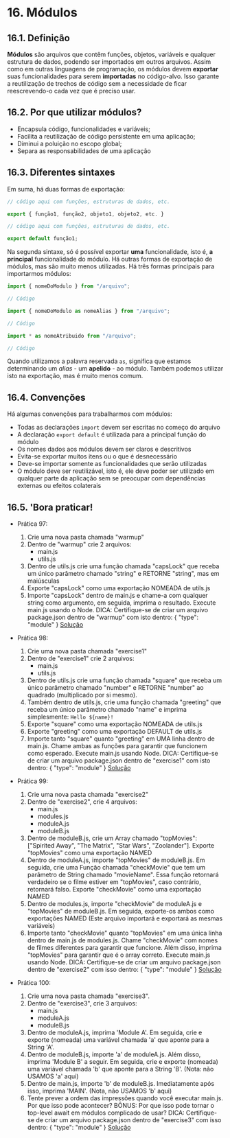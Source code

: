 # 16. Módulos

## 16.1. Definição

**Módulos** são arquivos que contêm funções, objetos, variáveis e qualquer estrutura de dados, podendo ser importados em outros arquivos. Assim como em outras linguagens de programação, os módulos devem **exportar** suas funcionalidades para serem **importadas** no código-alvo. Isso garante a reutilização de trechos de código sem a necessidade de ficar reescrevendo-o cada vez que é preciso usar.

## 16.2. Por que utilizar módulos?

-   Encapsula código, funcionalidades e variáveis;
-   Facilita a reutilização de código persistente em uma aplicação;
-   Diminui a poluição no escopo global;
-   Separa as responsabilidades de uma aplicação

## 16.3. Diferentes sintaxes

Em suma, há duas formas de exportação:

```javascript
// código aqui com funções, estruturas de dados, etc.

export { função1, função2, objeto1, objeto2, etc. }
```

```javascript
// código aqui com funções, estruturas de dados, etc.

export default função1;
```

Na segunda sintaxe, só é possível exportar **uma** funcionalidade, isto é, **a principal** funcionalidade do módulo. Há outras formas de exportação de módulos, mas são muito menos utilizadas.
Há três formas principais para importarmos módulos:

```javascript
import { nomeDoModulo } from "/arquivo";

// Código
```

```javascript
import { nomeDoModulo as nomeAlias } from "/arquivo";

// Código
```

```javascript
import * as nomeAtribuido from "/arquivo";

// Código
```

Quando utilizamos a palavra reservada `as`, significa que estamos determinando um _alias_ - um **apelido** - ao módulo. Também podemos utilizar isto na exportação, mas é muito menos comum.

## 16.4. Convenções

Há algumas convenções para trabalharmos com módulos:

-   Todas as declarações `import` devem ser escritas no começo do arquivo
-   A declaração `export default` é utilizada para a principal função do módulo
-   Os nomes dados aos módulos devem ser claros e descritivos
-   Evita-se exportar muitos itens ou o que é desnecessário
-   Deve-se importar somente as funcionalidades que serão utilizadas
-   O módulo deve ser reutilizável, isto é, ele deve poder ser utilizado em qualquer parte da aplicação sem se preocupar com dependências externas ou efeitos colaterais

## 16.5. **'Bora praticar!**

-   Prática 97:

    1. Crie uma nova pasta chamada "warmup"
    2. Dentro de "warmup" crie 2 arquivos:
        - main.js
        - utils.js
    3. Dentro de utils.js crie uma função chamada "capsLock" que receba um único parâmetro chamado "string" e RETORNE "string", mas em maiúsculas
    4. Exporte "capsLock" como uma exportação NOMEADA de utils.js
    5. Importe "capsLock" dentro de main.js e chame-a com qualquer string como argumento, em seguida, imprima o resultado. Execute main.js usando o Node.
       DICA: Certifique-se de criar um arquivo package.json dentro de "warmup" com isto dentro: { "type": "module" }
       [Solução](</pt-br/js/praticando/p97AoP100(modulos)/p97>)

-   Prática 98:

    1. Crie uma nova pasta chamada "exercise1"
    2. Dentro de "exercise1" crie 2 arquivos:
        - main.js
        - utils.js
    3. Dentro de utils.js crie uma função chamada "square" que receba um único parâmetro chamado "number" e RETORNE "number" ao quadrado (multiplicado por si mesmo).
    4. Também dentro de utils.js, crie uma função chamada "greeting" que receba um único parâmetro chamado "name" e imprima simplesmente: `Hello ${name}!`
    5. Exporte "square" como uma exportação NOMEADA de utils.js
    6. Exporte "greeting" como uma exportação DEFAULT de utils.js
    7. Importe tanto "square" quanto "greeting" em UMA linha dentro de main.js. Chame ambas as funções para garantir que funcionem como esperado. Execute main.js usando Node.
       DICA: Certifique-se de criar um arquivo package.json dentro de "exercise1" com isto dentro: { "type": "module" }
       [Solução](</pt-br/js/praticando/p97AoP100(modulos)/p98>)

-   Prática 99:

    1. Crie uma nova pasta chamada "exercise2"
    2. Dentro de "exercise2", crie 4 arquivos:
        - main.js
        - modules.js
        - moduleA.js
        - moduleB.js
    3. Dentro de moduleB.js, crie um Array chamado "topMovies": ["Spirited Away", "The Matrix", "Star Wars", "Zoolander"]. Exporte "topMovies" como uma exportação NAMED
    4. Dentro de moduleA.js, importe "topMovies" de moduleB.js. Em seguida, crie uma Função chamada "checkMovie" que tem um parâmetro de String chamado "movieName". Essa função retornará verdadeiro se o filme estiver em "topMovies", caso contrário, retornará falso. Exporte "checkMovie" como uma exportação NAMED
    5. Dentro de modules.js, importe "checkMovie" de moduleA.js e "topMovies" de moduleB.js. Em seguida, exporte-os ambos como exportações NAMED (Este arquivo importará e exportará as mesmas variáveis)
    6. Importe tanto "checkMovie" quanto "topMovies" em uma única linha dentro de main.js de modules.js. Chame "checkMovie" com nomes de filmes diferentes para garantir que funcione. Além disso, imprima "topMovies" para garantir que é o array correto. Execute main.js usando Node.
       DICA: Certifique-se de criar um arquivo package.json dentro de "exercise2" com isso dentro: { "type": "module" }
       [Solução](</pt-br/js/praticando/p97AoP100(modulos)/p99>)

-   Prática 100:

    1. Crie uma nova pasta chamada "exercise3".
    2. Dentro de "exercise3", crie 3 arquivos:
        - main.js
        - moduleA.js
        - moduleB.js
    3. Dentro de moduleA.js, imprima 'Module A'. Em seguida, crie e exporte (nomeada) uma variável chamada 'a' que aponte para a String 'A'.
    4. Dentro de moduleB.js, importe 'a' de moduleA.js. Além disso, imprima 'Module B' a seguir. Em seguida, crie e exporte (nomeada) uma variável chamada 'b' que aponte para a String 'B'. (Nota: não USAMOS 'a' aqui)
    5. Dentro de main.js, importe 'b' de moduleB.js. Imediatamente após isso, imprima 'MAIN'. (Nota, não USAMOS 'b' aqui)
    6. Tente prever a ordem das impressões quando você executar main.js. Por que isso pode acontecer?
       BÔNUS: Por que isso pode tornar o top-level await em módulos complicado de usar?
       DICA: Certifique-se de criar um arquivo package.json dentro de "exercise3" com isso dentro: { "type": "module" }
       [Solução](</pt-br/js/praticando/p97AoP100(modulos)/p100>)
